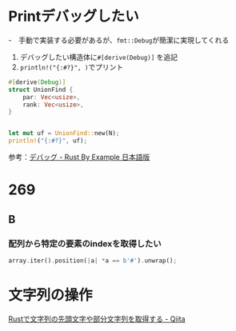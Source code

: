 # Printデバッグしたい
-　手動で実装する必要があるが、`fmt::Debug`が簡潔に実現してくれる

1. デバッグしたい構造体に`#[derive(Debug)]` を追記
2. `println!("{:#?}", )`でプリント

```rust
#[derive(Debug)]
struct UnionFind {
    par: Vec<usize>,
    rank: Vec<usize>,
}


let mut uf = UnionFind::new(N);
println!("{:#?}", uf);
```
参考：[デバッグ - Rust By Example 日本語版](https://doc.rust-jp.rs/rust-by-example-ja/hello/print/print_debug.html)

# 269
## B
### 配列から特定の要素のindexを取得したい

```rust
array.iter().position(|a| *a == b'#').unwrap();
```

# 文字列の操作
   [Rustで文字列の先頭文字や部分文字列を取得する - Qiita](https://qiita.com/HelloRusk/items/7fb68395984958987a54)
